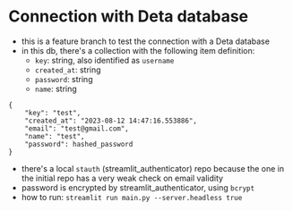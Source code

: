 # Connection with Deta database

- this is a feature branch to test the connection with a Deta database
- in this db, there's a collection with the following item definition:
  - `key`: string, also identified as `username`
  - `created_at`: string
  - `password`: string
  - `name`: string
```
{
	"key": "test",
	"created_at": "2023-08-12 14:47:16.553886",
	"email": "test@gmail.com",
	"name": "test",
	"password": hashed_password
}
```
- there's a local `stauth` (streamlit_authenticator) repo because the one in the initial repo has a very weak check on email validity
- password is encrypted by streamlit_authenticator, using `bcrypt`
- how to run: `streamlit run main.py --server.headless true`